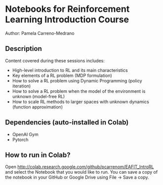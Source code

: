 # Notebooks for Reinforcement Learning Introduction Course
Author: Pamela Carreno-Medrano

## Description

Content covered during these sessions includes:
- High-level introduction to RL and its main characteristics
- Key elements of a RL problem (MDP formulation)
- How to solve a RL problem using Dynamic Programming (policy iteration)
- How to solve a RL problem when the model of the environment is unknown (model-free RL)
- How to scale RL methods to larger spaces with unknown dynamics (function approximation)

## Dependencies (auto-installed in Colab)

- OpenAI Gym
- Pytorch

## How to run in Colab?
Open http://colab.research.google.com/github/pcarrenom/EAFIT_IntroRL and select the Notebook that you would like to run. You can save a copy of the notebook in your GitHub or Google Drive using File -> Save a copy.
